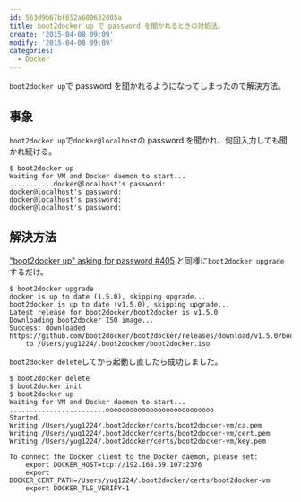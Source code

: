 ```yaml
---
id: 563d9b67bf652a600632d05a
title: boot2docker up で password を聞かれるときの対処法。
create: '2015-04-08 09:09'
modify: '2015-04-08 09:09'
categories:
  - Docker
---
```


`boot2docker up`で password を聞かれるようになってしまったので解決方法。

## 事象

`boot2docker up`で`docker@localhost`の password を聞かれ、何回入力しても聞かれ続ける。

```terminal
$ boot2docker up
Waiting for VM and Docker daemon to start...
...........docker@localhost's password:
docker@localhost's password:
docker@localhost's password:
docker@localhost's password:
```

<!-- more -->

## 解決方法

["boot2docker up" asking for password #405](https://github.com/boot2docker/boot2docker/issues/405) と同様に`boot2docker upgrade`するだけ。

```terminal
$ boot2docker upgrade
docker is up to date (1.5.0), skipping upgrade...
boot2docker is up to date (v1.5.0), skipping upgrade...
Latest release for boot2docker/boot2docker is v1.5.0
Downloading boot2docker ISO image...
Success: downloaded https://github.com/boot2docker/boot2docker/releases/download/v1.5.0/boot2docker.iso
	to /Users/yug1224/.boot2docker/boot2docker.iso
```

`boot2docker delete`してから起動し直したら成功しました。

```terminal
$ boot2docker delete
$ boot2docker init
$ boot2docker up
Waiting for VM and Docker daemon to start...
........................ooooooooooooooooooooooooooo
Started.
Writing /Users/yug1224/.boot2docker/certs/boot2docker-vm/ca.pem
Writing /Users/yug1224/.boot2docker/certs/boot2docker-vm/cert.pem
Writing /Users/yug1224/.boot2docker/certs/boot2docker-vm/key.pem

To connect the Docker client to the Docker daemon, please set:
    export DOCKER_HOST=tcp://192.168.59.107:2376
    export DOCKER_CERT_PATH=/Users/yug1224/.boot2docker/certs/boot2docker-vm
    export DOCKER_TLS_VERIFY=1
```
